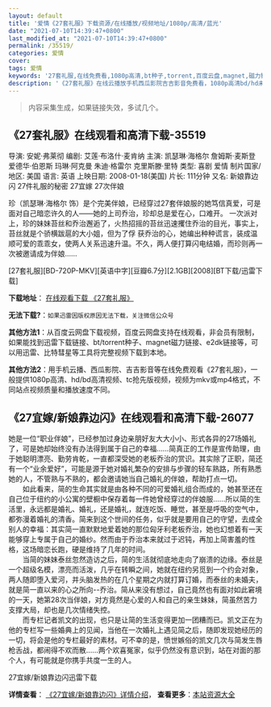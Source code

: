```yaml
---
layout: default
title: '爱情《27套礼服》下载资源/在线播放/视频地址/1080p/高清/蓝光'
date: "2021-07-10T14:39:47+0800"
last_modified_at: "2021-07-10T14:39:47+0800"
permalink: /35519/
categories: 爱情
cover:
tags: 爱情
keywords: '27套礼服,在线免费看,1080p高清,bt种子,torrent,百度云盘,magnet,磁力链,迅雷下载资源'
description: '《27套礼服》在线云播放手机西瓜影院吉吉影音免费看，1080p高清bd/hd未删减完整版和tc抢先枪版，mkv/mp4格式，附带bt/torrent种子、magnet/磁力链、百度云盘、网盘资源迅雷下载链接'
---
```


>内容采集生成，如果链接失效，多试几个。


## 《27套礼服》在线观看和高清下载-35519

导演: 安妮·弗莱彻 编剧: 艾莲·布洛什·麦肯纳 主演: 凯瑟琳·海格尔 詹姆斯·麦斯登 爱德华·伯恩斯 玛琳·阿克曼 朱迪·格雷尔 克里斯滕·里特 类型: 喜剧 爱情 制片国家/地区: 美国 语言: 英语 上映日期: 2008-01-18(美国) 片长: 111分钟 又名: 新娘靠边闪 27件礼服的秘密 27宜嫁 27次伴娘

珍（凯瑟琳·海格尔 饰）是个完美伴娘，已经穿过27套伴娘服的她笃信真爱，可是面对自己暗恋许久的人——她的上司乔治，珍却总是爱在心，口难开。 一次派对上，珍的妹妹苔丝和乔治邂逅了，火热招摇的苔丝迅速攫住乔治的目光，事实上，苔丝就是个骄横跋扈的大小姐，但为了俘 获乔治的心，她编出种种谎言，装成温顺可爱的乖乖女，使两人关系迅速升温。不久，两人便打算闪电结婚，而珍则再一次被邀请成为伴娘……


[27套礼服][BD-720P-MKV][英语中字][豆瓣6.7分][2.1GB][2008][BT下载/迅雷下载]

**下载地址**： [在线观看下载 《27套礼服》](https://www.btdx8.com/torrent/27_dresses_2008.html) 


**无法下载?**：`如果迅雷因版权原因无法下载，关注微信公众号 `

**其他方法1**：从百度云网盘下载视频，百度云网盘支持在线观看，非会员有限制，如果能找到迅雷下载链接、bt/torrent种子、magnet磁力链接、e2dk链接等，可以用迅雷、比特彗星等工具将完整视频下载到本地。

**其他方法2**：用手机云播、西瓜影院、吉吉影音等在线免费观看《27套礼服》，一般提供1080p高清、hd/bd高清视频、tc抢先版视频，视频为mkv或mp4格式，不同站点视频质量和播放速度不同。


## 《27宜嫁/新娘靠边闪》在线观看和高清下载-26077

她是一位&ldquo;职业伴娘”，已经参加过身边亲朋好友大大小小、形式各异的27场婚礼了，可是她却始终没有办法得到属于自己的幸福……简真正的工作是宣传助理，由于她聪明漂亮、勤劳肯乾，一直都深受她的老板乔治的赏识。其实除了正职，简还有一个&ldquo;业余爱好”，可能是源于她对婚礼繁杂的安排与步骤的轻车熟路，所有熟悉她的人，不管熟与不熟的，都会邀请她当自己婚礼的伴娘，帮助打点一切。<br />　　如此看来，简的生命其实就是由各种不同的可爱婚礼组合而成的，她甚至还在自己位于纽约的小公寓的壁橱中保存着每一件她曾经穿过的伴娘服……所以简的生活里，永远都是婚礼、婚礼，还是婚礼，就连吃饭、睡觉，甚至是呼吸的空气中，都弥漫着婚礼的清香。简来到这个世间的任务，似乎就是要用自己的守望，去成全别人的幸福：其实简一直默默地爱着她的那位匈牙利老板乔治，她也幻想着有一天能够穿上专属于自己的婚纱。然而由于乔治本来就过于迟钝，再加上简害羞的性格，这场暗恋长跑，硬是维持了几年的时间。<br />　　当简的妹妹泰丝忽然造访之后，简的生活就彻底地走向了崩溃的边缘。泰丝是一个超级名模，漂亮而活泼，几乎在转瞬之间，她就在纽约另觅到一个约会对象，两人随即堕入爱河，并头脑发热的在几个星期之内就打算订婚，而泰丝的未婚夫，就是简一直以来的心之所向--乔治。简从来没有想过，自己竟然也有面对如此窘境的一天，她第28次当伴娘，对方竟然是心爱的人和自己的亲生妹妹，简虽然苦力支撑大局，却也是几次情绪失控。<br />　　而专栏记者凯文的出现，也只是让简的生活变得更加一团糟而已。凯文正在为他的专栏写一些婚典上的见闻，当他在一次婚礼上遇见简之后，随即发现她经历的一切，将会是他的专栏最好的素材。可不幸的是，愤世嫉俗的凯文几次与简发生唇枪舌战，都闹得不欢而散……两个欢喜冤家，似乎仍然没有意识到，站在对面的那个人，有可能就是你携手共度一生的人。


27宜嫁/新娘靠边闪迅雷下载

**详情查看**： [《27宜嫁/新娘靠边闪》详情介绍](/movie/26077/)， **查看更多**：[本站资源大全](/movie/t/all/)

